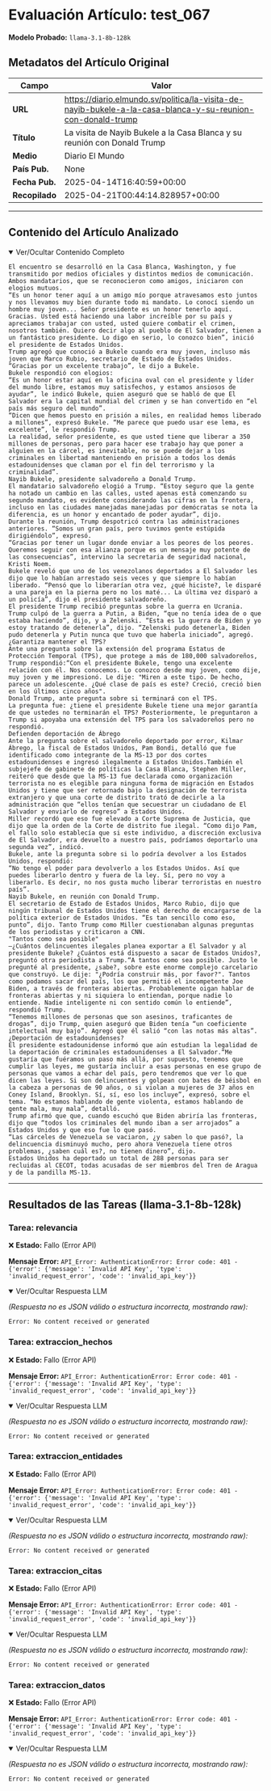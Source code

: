 # Evaluación Artículo: test_067
**Modelo Probado:** `llama-3.1-8b-128k`

## Metadatos del Artículo Original

| Campo          | Valor                                      |
|----------------|--------------------------------------------|
| **URL**        | https://diario.elmundo.sv/politica/la-visita-de-nayib-bukele-a-la-casa-blanca-y-su-reunion-con-donald-trump           |
| **Título**     | La visita de Nayib Bukele a la Casa Blanca y su reunión con Donald Trump       |
| **Medio**      | Diario El Mundo         |
| **País Pub.**  | None |
| **Fecha Pub.** | 2025-04-14T16:40:59+00:00 |
| **Recopilado** | 2025-04-21T00:44:14.828957+00:00 |

---

## Contenido del Artículo Analizado

<details open>
<summary>Ver/Ocultar Contenido Completo</summary>

```text
El encuentro se desarrolló en la Casa Blanca, Washington, y fue transmitido por medios oficiales y distintos medios de comunicación. Ambos mandatarios, que se reconocieron como amigos, iniciaron con elogios mutuos.
“Es un honor tener aquí a un amigo mío porque atravesamos esto juntos y nos llevamos muy bien durante todo mi mandato. Lo conocí siendo un hombre muy joven... Señor presidente es un honor tenerlo aquí. Gracias. Usted está haciendo una labor increíble por su país y apreciamos trabajar con usted, usted quiere combatir el crimen, nosotros también. Quiero decir algo al pueblo de El Salvador, tienen a un fantástico presidente. Lo digo en serio, lo conozco bien”, inició el presidente de Estados Unidos.
Trump agregó que conoció a Bukele cuando era muy joven, incluso más joven que Marco Rubio, secretario de Estado de Estados Unidos. “Gracias por un excelente trabajo”, le dijo a Bukele.
Bukele respondió con elogios:
“Es un honor estar aquí en la oficina oval con el presidente y líder del mundo libre, estamos muy satisfechos, y estamos ansiosos de ayudar”, le indicó Bukele, quien aseguró que se habló de que El Salvador era la capital mundial del crimen y se han convertido en “el país más seguro del mundo”.
“Dicen que hemos puesto en prisión a miles, en realidad hemos liberado a millones”, expresó Bukele. “Me parece que puedo usar ese lema, es excelente”, le respondió Trump.
La realidad, señor presidente, es que usted tiene que liberar a 350 millones de personas, pero para hacer ese trabajo hay que poner a alguien en la cárcel, es inevitable, no se puede dejar a los criminales en libertad manteniendo en prisión a todos los demás estadounidenses que claman por el fin del terrorismo y la criminalidad”.
Nayib Bukele, presidente salvadoreño a Donald Trump.
El mandatario salvadoreño elogió a Trump. “Estoy seguro que la gente ha notado un cambio en las calles, usted apenas está comenzando su segundo mandato, es evidente considerando las cifras en la frontera, incluso en las ciudades manejadas manejadas por demócratas se nota la diferencia, es un honor y encantado de poder ayudar”, dijo.
Durante la reunión, Trump despotricó contra las administraciones anteriores. “Somos un gran país, pero tuvimos gente estúpida dirigiéndolo”, expresó.
“Gracias por tener un lugar donde enviar a los peores de los peores. Queremos seguir con esa alianza porque es un mensaje muy potente de las consecuencias”, intervino la secretaria de seguridad nacional, Kristi Noem.
Bukele reveló que uno de los venezolanos deportados a El Salvador les dijo que lo habían arrestado seis veces y que siempre lo habían liberado. “Pensó que lo liberarían otra vez, ¿qué hiciste?, le disparé a una pareja en la pierna pero no los maté... La última vez disparó a un policía”, dijo el presidente salvadoreño.
El presidente Trump recibió preguntas sobre la guerra en Ucrania. Trump culpó de la guerra a Putin, a Biden, “que no tenía idea de o que estaba haciendo”, dijo, y a Zelenski. “Esta es la guerra de Biden y yo estoy tratando de detenerla”, dijo. “Zelenski pudo detenerla, Biden pudo detenerla y Putin nunca que tuvo que haberla iniciado”, agregó.
¿Garantiza mantener el TPS?
Ante una pregunta sobre la extensión del programa Estatus de Protección Temporal (TPS), que protege a más de 180,000 salvadoreños, Trump respondió:“Con el presidente Bukele, tengo una excelente relación con él. Nos conocemos. Lo conozco desde muy joven, como dije, muy joven y me impresionó. Le dije: "Miren a este tipo. De hecho, parece un adolescente. ¿Qué clase de país es este? Creció, creció bien en los últimos cinco años".
Donald Trump, ante pregunta sobre si terminará con el TPS.
La pregunta fue: ¿tiene el presidente Bukele tiene una mejor garantía de que ustedes no terminarán el TPS? Posteriormente, le preguntaron a Trump si apoyaba una extensión del TPS para los salvadoreños pero no respondió.
Defienden deportación de Ábrego
Ante la pregunta sobre el salvadoreño deportado por error, Kilmar Ábrego, la fiscal de Estados Unidos, Pam Bondi, detalló que fue identificado como integrante de la MS-13 por dos cortes estadounidenses e ingresó ilegalmente a Estados Unidos.También el subjejefe de gabinete de políticas la Casa Blanca, Stephen Miller, reiteró que desde que la MS-13 fue declarada como organización terrorista no es elegible para ninguna forma de migración en Estados Unidos y tiene que ser retornado bajo la designación de terrorista extranjero y que una corte de distrito trató de decirle a la administración que “ellos tenían que secuestrar un ciudadano de El Salvador y enviarlo de regreso” a Estados Unidos.
Miller recordó que eso fue elevado a Corte Suprema de Justicia, que dijo que la orden de la Corte de distrito fue ilegal. “Como dijo Pam, el fallo solo establecía que si este individuo, a discreción exclusiva de El Salvador, era devuelto a nuestro país, podríamos deportarlo una segunda vez”, indicó.
Bukele, ante la pregunta sobre si lo podría devolver a los Estados Unidos, respondió:
“No tengo el poder para devolverlo a los Estados Unidos. Así que puedes liberarlo dentro y fuera de la ley. Sí, pero no voy a liberarlo. Es decir, no nos gusta mucho liberar terroristas en nuestro país”.
Nayib Bukele, en reunión con Donald Trump.
El secretario de Estado de Estados Unidos, Marco Rubio, dijo que ningún tribunal de Estados Unidos tiene el derecho de encargarse de la política exterior de Estados Unidos. “Es tan sencillo como eso, punto”, dijo. Tanto Trump como Miller cuestionaban algunas preguntas de los periodistas y criticaron a CNN.
"Tantos como sea posible"
–¿Cuántos delincuentes ilegales planea exportar a El Salvador y al presidente Bukele? ¿Cuántos está dispuesto a sacar de Estados Unidos?, preguntó otra periodista a Trump.“A tantos como sea posible. Justo le pregunté al presidente, ¿sabe?, sobre este enorme complejo carcelario que construyó. Le dije: "¿Podría construir más, por favor?". Tantos como podamos sacar del país, los que permitió el incompetente Joe Biden, a través de fronteras abiertas. Probablemente oigan hablar de fronteras abiertas y ni siquiera lo entiendan, porque nadie lo entiende. Nadie inteligente ni con sentido común lo entiende”, respondió Trump.
“Tenemos millones de personas que son asesinos, traficantes de drogas”, dijo Trump, quien aseguró que Biden tenía “un coeficiente intelectual muy bajo”. Agregó que él salió “con las notas más altas”.
¿Deportación de estadounidenses?
El presidente estadounidense informó que aún estudian la legalidad de la deportación de criminales estadounidenses a El Salvador.“Me gustaría que fuéramos un paso más allá, por supuesto, tenemos que cumplir las leyes, me gustaría incluir a esas personas en ese grupo de personas que vamos a echar del país, pero tendremos que ver lo que dicen las leyes. Si son delincuentes y golpean con bates de béisbol en la cabeza a personas de 90 años, o si violan a mujeres de 37 años en Coney Island, Brooklyn. Sí, sí, eso los incluye”, expresó, sobre el tema. “No estamos hablando de gente violenta, estamos hablando de gente mala, muy mala”, detalló.
Trump afirmó que que, cuando escuchó que Biden abriría las fronteras, dijo que “todos los criminales del mundo iban a ser arrojados” a Estados Unidos y que eso fue lo que pasó.
“Las cárceles de Venezuela se vaciaron, ¿y saben lo que pasó?, la delincuencia disminuyó mucho, pero ahora Venezuela tiene otros problemas, ¿saben cuál es?, no tienen dinero”, dijo.
Estados Unidos ha deportado un total de 288 personas para ser recluidas al CECOT, todas acusadas de ser miembros del Tren de Aragua y de la pandilla MS-13.
```
</details>

---

## Resultados de las Tareas (llama-3.1-8b-128k)

### Tarea: relevancia

❌ **Estado:** Fallo (Error API)

   **Mensaje Error:** `API_Error: AuthenticationError: Error code: 401 - {'error': {'message': 'Invalid API Key', 'type': 'invalid_request_error', 'code': 'invalid_api_key'}}`


<details open>
<summary>Ver/Ocultar Respuesta LLM</summary>

_(Respuesta no es JSON válido o estructura incorrecta, mostrando raw):_
```
Error: No content received or generated
```
</details>


### Tarea: extraccion_hechos

❌ **Estado:** Fallo (Error API)

   **Mensaje Error:** `API_Error: AuthenticationError: Error code: 401 - {'error': {'message': 'Invalid API Key', 'type': 'invalid_request_error', 'code': 'invalid_api_key'}}`


<details open>
<summary>Ver/Ocultar Respuesta LLM</summary>

_(Respuesta no es JSON válido o estructura incorrecta, mostrando raw):_
```
Error: No content received or generated
```
</details>


### Tarea: extraccion_entidades

❌ **Estado:** Fallo (Error API)

   **Mensaje Error:** `API_Error: AuthenticationError: Error code: 401 - {'error': {'message': 'Invalid API Key', 'type': 'invalid_request_error', 'code': 'invalid_api_key'}}`


<details open>
<summary>Ver/Ocultar Respuesta LLM</summary>

_(Respuesta no es JSON válido o estructura incorrecta, mostrando raw):_
```
Error: No content received or generated
```
</details>


### Tarea: extraccion_citas

❌ **Estado:** Fallo (Error API)

   **Mensaje Error:** `API_Error: AuthenticationError: Error code: 401 - {'error': {'message': 'Invalid API Key', 'type': 'invalid_request_error', 'code': 'invalid_api_key'}}`


<details open>
<summary>Ver/Ocultar Respuesta LLM</summary>

_(Respuesta no es JSON válido o estructura incorrecta, mostrando raw):_
```
Error: No content received or generated
```
</details>


### Tarea: extraccion_datos

❌ **Estado:** Fallo (Error API)

   **Mensaje Error:** `API_Error: AuthenticationError: Error code: 401 - {'error': {'message': 'Invalid API Key', 'type': 'invalid_request_error', 'code': 'invalid_api_key'}}`


<details open>
<summary>Ver/Ocultar Respuesta LLM</summary>

_(Respuesta no es JSON válido o estructura incorrecta, mostrando raw):_
```
Error: No content received or generated
```
</details>
